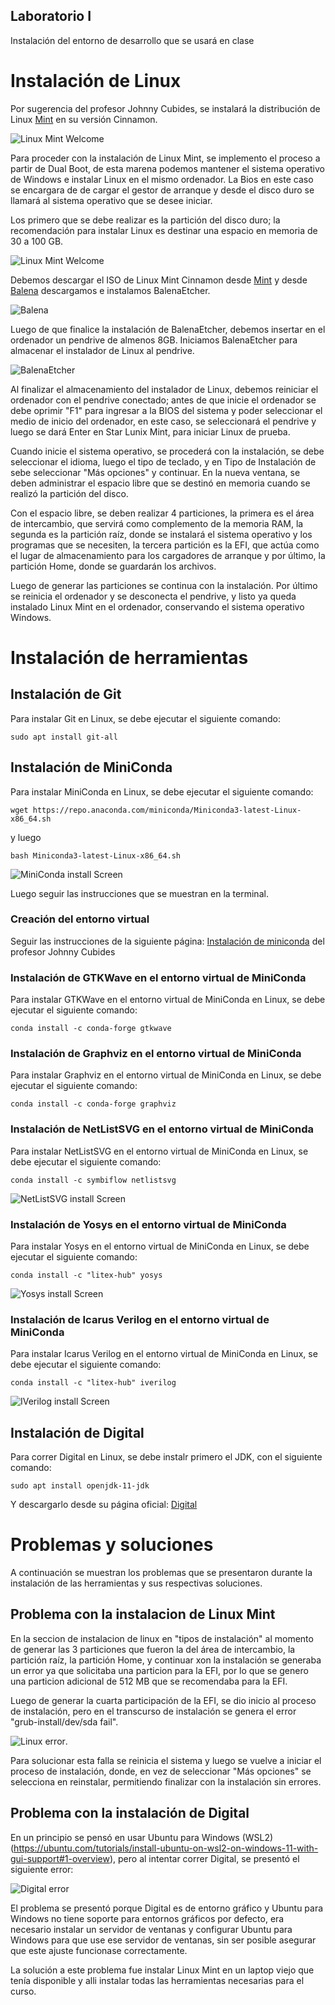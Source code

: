 ## Laboratorio I

Instalación del entorno de desarrollo que se usará en clase

# Instalación de Linux

Por sugerencia del profesor Johnny Cubides, se instalará la distribución de Linux [Mint](https://www.linuxmint.com/) en su versión Cinnamon.

![Linux Mint Welcome](images/install-mint.png "Linux Mint Welcome Screen")

Para proceder con la instalación de Linux Mint, se implemento el proceso a partir de Dual Boot, de esta marena podemos mantener el sistema operativo de Windows e instalar Linux en el mismo ordenador. La Bios en este caso se encargara de de cargar el gestor de arranque y desde el disco duro se llamará al sistema operativo que se desee iniciar. 

Los primero que se debe realizar es la partición del disco duro; la recomendación para instalar Linux es destinar una espacio en memoria de 30 a 100 GB. 

![Linux Mint Welcome](images/Particion.png "Linux Mint Welcome Screen")

Debemos descargar el ISO de Linux Mint Cinnamon desde [Mint](https://www.linuxmint.com/) y desde [Balena](https://www.balena.io/) descargamos e instalamos BalenaEtcher.

![Balena](images/Balena.png "Linux Mint Welcome Screen")

Luego de que finalice la instalación de BalenaEtcher, debemos insertar en el ordenador un pendrive de almenos 8GB. Iniciamos BalenaEtcher para almacenar el instalador de Linux al pendrive.

![BalenaEtcher](images/pen.png "Linux Mint Welcome Screen")

Al finalizar el almacenamiento del instalador de Linux, debemos reiniciar el ordenador con el pendrive conectado; antes de que inicie el ordenador se debe oprimir "F1" para ingresar a la BIOS del sistema y poder seleccionar el medio de inicio del ordenador, en este caso, se seleccionará el pendrive y luego se dará Enter en Star Lunix Mint, para iniciar Linux de prueba.

Cuando inicie el sistema operativo, se procederá con la instalación, se debe seleccionar el idioma, luego el tipo de teclado, y en Tipo de Instalación de sebe seleccionar "Más opciones" y continuar. En la nueva ventana, se deben administrar el espacio libre que se destinó en memoria cuando se realizó la partición del disco. 

Con el espacio libre, se deben realizar 4 particiones, la primera es el área de intercambio, que servirá como complemento de la memoria RAM, la segunda es la partición raíz, donde se instalará el sistema operativo y los programas que se necesiten, la tercera partición es la EFI, que actúa como el lugar de almacenamiento para los cargadores de arranque y por último, la partición Home, donde se guardarán los archivos.

Luego de generar las particiones se continua con la instalación. Por último se reinicia el ordenador y se desconecta el pendrive, y listo ya queda instalado Linux Mint en el ordenador, conservando el sistema operativo Windows.


# Instalación de herramientas

## Instalación de Git

Para instalar Git en Linux, se debe ejecutar el siguiente comando:

```sudo apt install git-all```

## Instalación de MiniConda

Para instalar MiniConda en Linux, se debe ejecutar el siguiente comando:

```wget https://repo.anaconda.com/miniconda/Miniconda3-latest-Linux-x86_64.sh```

y luego

```bash Miniconda3-latest-Linux-x86_64.sh```

![MiniConda install Screen](images/install-miniconda.png "MiniConda install command")


Luego seguir las instrucciones que se muestran en la terminal.

### Creación del entorno virtual

Seguir las instrucciones de la siguiente página: [Instalación de miniconda](https://github.com/johnnycubides/digital-electronic-1-101/tree/main/installTools) del profesor Johnny Cubides

### Instalación de GTKWave en el entorno virtual de MiniConda

Para instalar GTKWave en el entorno virtual de MiniConda en Linux, se debe ejecutar el siguiente comando:

```conda install -c conda-forge gtkwave```


### Instalación de Graphviz en el entorno virtual de MiniConda

Para instalar Graphviz en el entorno virtual de MiniConda en Linux, se debe ejecutar el siguiente comando:

```conda install -c conda-forge graphviz```

### Instalación de NetListSVG en el entorno virtual de MiniConda

Para instalar NetListSVG en el entorno virtual de MiniConda en Linux, se debe ejecutar el siguiente comando:

```conda install -c symbiflow netlistsvg```

![NetListSVG install Screen](images/install-netlistsvg.png "NetListSVG install command")


### Instalación de Yosys en el entorno virtual de MiniConda

Para instalar Yosys en el entorno virtual de MiniConda en Linux, se debe ejecutar el siguiente comando:

```conda install -c "litex-hub" yosys```

![Yosys install Screen](images/install-yosys.png "Yosys install command")


### Instalación de Icarus Verilog en el entorno virtual de MiniConda

Para instalar Icarus Verilog en el entorno virtual de MiniConda en Linux, se debe ejecutar el siguiente comando:

```conda install -c "litex-hub" iverilog```

![IVerilog install Screen](images/install-iverilog.png "IVerilog install command")


## Instalación de Digital

Para correr Digital en Linux, se debe instalr primero el JDK, con el siguiente comando:

```sudo apt install openjdk-11-jdk```

Y descargarlo desde su página oficial: [Digital](https://github.com/hneemann/Digital/releases/latest/download/Digital.zip)

# Problemas y soluciones

A continuación se muestran los problemas que se presentaron durante la instalación de las herramientas y sus respectivas 
soluciones.

## Problema con la instalacion de Linux Mint

En la seccion de instalacion de linux en "tipos de instalación" al momento de generar las 3 particiones que fueron la del área de intercambio, la partición raíz, la partición Home, y continuar xon la instalación se generaba un error ya que solicitaba una particion para la EFI, por lo que se genero una particion adicional de 512 MB que se recomendaba para la EFI.

Luego de generar la cuarta participación de la EFI, se dio inicio al proceso de instalación, pero en el transcurso de instalación se genera el error "grub-install/dev/sda fail". 

![Linux error](images/IMG_20230828_194518.jpg "Error de Digital en Ununtu para Windows").

Para solucionar esta falla se reinicia el sistema y luego se vuelve a iniciar el proceso de instalación, donde, en vez de seleccionar "Más opciones" se selecciona en reinstalar, permitiendo finalizar con la instalación sin errores.

## Problema con la instalación de Digital

En un principio se pensó en usar Ubuntu para Windows (WSL2) (https://ubuntu.com/tutorials/install-ubuntu-on-wsl2-on-windows-11-with-gui-support#1-overview), 
pero al intentar correr Digital, se presentó el siguiente error:

![Digital error](images/digital-win-ubuntu.png "Error de Digital en Ubuntu para Windows")

El problema se presentó porque Digital es de entorno gráfico y Ubuntu para Windows no tiene soporte para entornos 
gráficos por defecto, era necesario instalar un servidor de ventanas y configurar Ubuntu para Windows para que use ese 
servidor de ventanas, sin ser posible asegurar que este ajuste funcionase correctamente.

La solución a este problema fue instalar Linux Mint en un laptop viejo que tenía disponible y alli instalar todas las 
herramientas necesarias para el curso.
